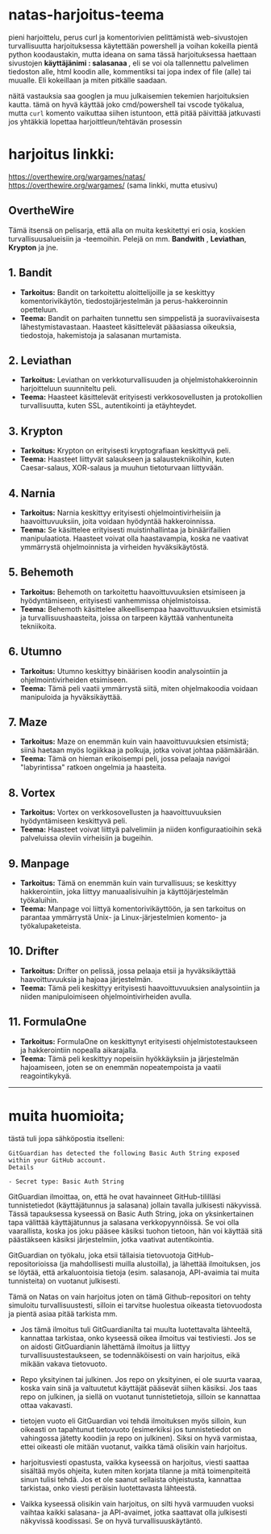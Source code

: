 # natas-harjoitus-teema
pieni harjoittelu, perus curl ja komentorivien pelittämistä web-sivustojen turvallisuutta
harjoituksessa käytettään powershell ja voihan kokeilla pientä python koodaustakin, mutta ideana on sama
tässä harjoituksessa haettaan sivustojen <b>käyttäjänimi : salasanaa </b>, eli se voi ola tallennettu palvelimen tiedoston alle, html koodin alle, kommentiksi tai jopa index of file (alle) tai muualle. Eli kokeillaan ja miten pitkälle saadaan. 

näitä vastauksia saa googlen ja muu julkaisemien tekemien harjoituksien kautta.
tämä on hyvä käyttää joko cmd/powershell tai vscode työkalua, mutta `curl` komento vaikuttaa siihen istuntoon, että pitää päivittää jatkuvasti jos yhtäkkiä lopettaa harjoittleun/tehtävän prosessin

# harjoitus linkki:
https://overthewire.org/wargames/natas/ <br>
https://overthewire.org/wargames/ (sama linkki, mutta etusivu)

## OvertheWire

Tämä itsensä on pelisarja, että alla on muita keskitettyi eri osia, koskien turvallisuusalueisiin ja -teemoihin. Pelejä on mm. **Bandwith** , **Leviathan**, **Krypton** ja jne.

## 1. **Bandit**
   - **Tarkoitus:** Bandit on tarkoitettu aloittelijoille ja se keskittyy komentorivikäytön, tiedostojärjestelmän ja perus-hakkeroinnin opetteluun.
   - **Teema:** Bandit on parhaiten tunnettu sen simppelistä ja suoraviivaisesta lähestymistavastaan. Haasteet käsittelevät pääasiassa oikeuksia, tiedostoja, hakemistoja ja salasanan murtamista.

## 2. **Leviathan**
   - **Tarkoitus:** Leviathan on verkkoturvallisuuden ja ohjelmistohakkeroinnin harjoitteluun suunniteltu peli.
   - **Teema:** Haasteet käsittelevät erityisesti verkkosovellusten ja protokollien turvallisuutta, kuten SSL, autentikointi ja etäyhteydet.

## 3. **Krypton**
   - **Tarkoitus:** Krypton on erityisesti kryptografiaan keskittyvä peli.
   - **Teema:** Haasteet liittyvät salaukseen ja salaustekniikoihin, kuten Caesar-salaus, XOR-salaus ja muuhun tietoturvaan liittyvään.

## 4. **Narnia**
   - **Tarkoitus:** Narnia keskittyy erityisesti ohjelmointivirheisiin ja haavoittuvuuksiin, joita voidaan hyödyntää hakkeroinnissa.
   - **Teema:** Se käsittelee erityisesti muistinhallintaa ja binäärifailien manipulaatiota. Haasteet voivat olla haastavampia, koska ne vaativat ymmärrystä ohjelmoinnista ja virheiden hyväksikäytöstä.

## 5. **Behemoth**
   - **Tarkoitus:** Behemoth on tarkoitettu haavoittuvuuksien etsimiseen ja hyödyntämiseen, erityisesti vanhemmissa ohjelmistoissa.
   - **Teema:** Behemoth käsittelee alkeellisempaa haavoittuvuuksien etsimistä ja turvallisuushaasteita, joissa on tarpeen käyttää vanhentuneita tekniikoita.

## 6. **Utumno**
   - **Tarkoitus:** Utumno keskittyy binäärisen koodin analysointiin ja ohjelmointivirheiden etsimiseen.
   - **Teema:** Tämä peli vaatii ymmärrystä siitä, miten ohjelmakoodia voidaan manipuloida ja hyväksikäyttää.

## 7. **Maze**
   - **Tarkoitus:** Maze on enemmän kuin vain haavoittuvuuksien etsimistä; siinä haetaan myös logiikkaa ja polkuja, jotka voivat johtaa päämäärään.
   - **Teema:** Tämä on hieman erikoisempi peli, jossa pelaaja navigoi "labyrintissa" ratkoen ongelmia ja haasteita.

## 8. **Vortex**
   - **Tarkoitus:** Vortex on verkkosovellusten ja haavoittuvuuksien hyödyntämiseen keskittyvä peli.
   - **Teema:** Haasteet voivat liittyä palvelimiin ja niiden konfiguraatioihin sekä palveluissa oleviin virheisiin ja bugeihin.

## 9. **Manpage**
   - **Tarkoitus:** Tämä on enemmän kuin vain turvallisuus; se keskittyy hakkerointiin, joka liittyy manuaalisivuihin ja käyttöjärjestelmän työkaluihin.
   - **Teema:** Manpage voi liittyä komentorivikäyttöön, ja sen tarkoitus on parantaa ymmärrystä Unix- ja Linux-järjestelmien komento- ja työkalupaketeista.

## 10. **Drifter**
   - **Tarkoitus:** Drifter on pelissä, jossa pelaaja etsii ja hyväksikäyttää haavoittuvuuksia ja hajoaa järjestelmän.
   - **Teema:** Tämä peli keskittyy erityisesti haavoittuvuuksien analysointiin ja niiden manipuloimiseen ohjelmointivirheiden avulla.

## 11. **FormulaOne**
   - **Tarkoitus:** FormulaOne on keskittynyt erityisesti ohjelmistotestaukseen ja hakkerointiin nopealla aikarajalla.
   - **Teema:** Tämä peli keskittyy nopeisiin hyökkäyksiin ja järjestelmän hajoamiseen, joten se on enemmän nopeatempoista ja vaatii reagointikykyä.

---

# muita huomioita;
tästä tuli jopa sähköpostia itselleni:

```
GitGuardian has detected the following Basic Auth String exposed within your GitHub account.
Details

- Secret type: Basic Auth String
```

GitGuardian ilmoittaa, on, että he ovat havainneet GitHub-tililläsi tunnistetiedot (käyttäjätunnus ja salasana) jollain tavalla julkisesti näkyvissä. Tässä tapauksessa kyseessä on Basic Auth String, joka on yksinkertainen tapa välittää käyttäjätunnus ja salasana verkkopyynnöissä. Se voi olla vaarallista, koska jos joku pääsee käsiksi tuohon tietoon, hän voi käyttää sitä päästäkseen käsiksi järjestelmiin, jotka vaativat autentikointia.


GitGuardian on työkalu, joka etsii tällaisia tietovuotoja GitHub-repositorioissa (ja mahdollisesti muilla alustoilla), ja lähettää ilmoituksen, jos se löytää, että arkaluontoisia tietoja (esim. salasanoja, API-avaimia tai muita tunnisteita) on vuotanut julkisesti.

Tämä on Natas on vain harjoitus joten on tämä Github-repositori on tehty simuloitu turvallisuustesti, silloin ei tarvitse huolestua oikeasta tietovuodosta ja pientä asiaa pitää tarkista mm.

- Jos tämä ilmoitus tuli GitGuardianilta tai muulta luotettavalta lähteeltä, kannattaa tarkistaa, onko kyseessä oikea ilmoitus vai testiviesti. Jos se on aidosti GitGuardianin lähettämä ilmoitus ja liittyy turvallisuustestaukseen, se todennäköisesti on vain harjoitus, eikä mikään vakava tietovuoto.

- Repo yksityinen tai julkinen. Jos repo on yksityinen, ei ole suurta vaaraa, koska vain sinä ja valtuutetut käyttäjät pääsevät siihen käsiksi. Jos taas repo on julkinen, ja siellä on vuotanut tunnistetietoja, silloin se kannattaa ottaa vakavasti.

- tietojen vuoto eli  GitGuardian voi tehdä ilmoituksen myös silloin, kun oikeasti on tapahtunut tietovuoto (esimerkiksi jos tunnistetiedot on vahingossa jätetty koodiin ja repo on julkinen). Siksi on hyvä varmistaa, ettei oikeasti ole mitään vuotanut, vaikka tämä olisikin vain harjoitus.

- harjoitusviesti opastusta, vaikka kyseessä on harjoitus, viesti saattaa sisältää myös ohjeita, kuten miten korjata tilanne ja mitä toimenpiteitä sinun tulisi tehdä. Jos et ole saanut sellaista ohjeistusta, kannattaa tarkistaa, onko viesti peräisin luotettavasta lähteestä.

- Vaikka kyseessä olisikin vain harjoitus, on silti hyvä varmuuden vuoksi vaihtaa kaikki salasana- ja API-avaimet, jotka saattavat olla julkisesti näkyvissä koodissasi. Se on hyvä turvallisuuskäytäntö.

